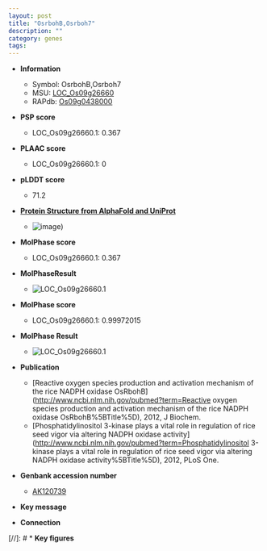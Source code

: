 ```yaml
---
layout: post
title: "OsrbohB,Osrboh7"
description: ""
category: genes
tags: 
---
```


* **Information**  
    + Symbol: OsrbohB,Osrboh7  
    + MSU: [LOC_Os09g26660](http://rice.plantbiology.msu.edu/cgi-bin/ORF_infopage.cgi?orf=LOC_Os09g26660)  
    + RAPdb: [Os09g0438000](http://rapdb.dna.affrc.go.jp/viewer/gbrowse_details/irgsp1?name=Os09g0438000)  

* **PSP score**  
    + LOC_Os09g26660.1: 0.367 

* **PLAAC score**  
    + LOC_Os09g26660.1: 0 

* **pLDDT score**
    + 71.2

* **[Protein Structure from AlphaFold and UniProt](https://www.uniprot.org/uniprotkb/A0A0P0XNE4/entry#structure)**
    + ![image](https://ricepsp.github.io/images/A/AF-A0A0P0XNE4-F1.png))

* **MolPhase score**
    + LOC_Os09g26660.1: 0.367

* **MolPhaseResult**
    + ![LOC_Os09g26660.1](https://ricepsp.github.io/pictures/LOC_Os09g/LOC_Os09g26660.1.png)

* **MolPhase score**
    + LOC_Os09g26660.1: 0.99972015

* **MolPhase Result**
    + ![LOC_Os09g26660.1](https://304243504.github.io/Pictures/LOC_Os09g/LOC_Os09g26660.1.png)

* **Publication**  
    + [Reactive oxygen species production and activation mechanism of the rice NADPH oxidase OsRbohB](http://www.ncbi.nlm.nih.gov/pubmed?term=Reactive oxygen species production and activation mechanism of the rice NADPH oxidase OsRbohB%5BTitle%5D), 2012, J Biochem.
    + [Phosphatidylinositol 3-kinase plays a vital role in regulation of rice seed vigor via altering NADPH oxidase activity](http://www.ncbi.nlm.nih.gov/pubmed?term=Phosphatidylinositol 3-kinase plays a vital role in regulation of rice seed vigor via altering NADPH oxidase activity%5BTitle%5D), 2012, PLoS One.

* **Genbank accession number**  
    + [AK120739](http://www.ncbi.nlm.nih.gov/nuccore/AK120739)

* **Key message**  

* **Connection**  

[//]: # * **Key figures**  


